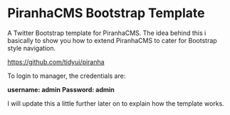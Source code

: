 PiranhaCMS Bootstrap Template
=================

A Twitter Bootstrap template for PiranhaCMS. The idea behind this i basically to show you how to extend PiranhaCMS to cater for Bootstrap style navigation.

https://github.com/tidyui/piranha

To login to manager, the credentials are:

<strong>username: admin</strong>
<strong>Password: admin</strong>

I will update this a little further later on to explain how the template works.
